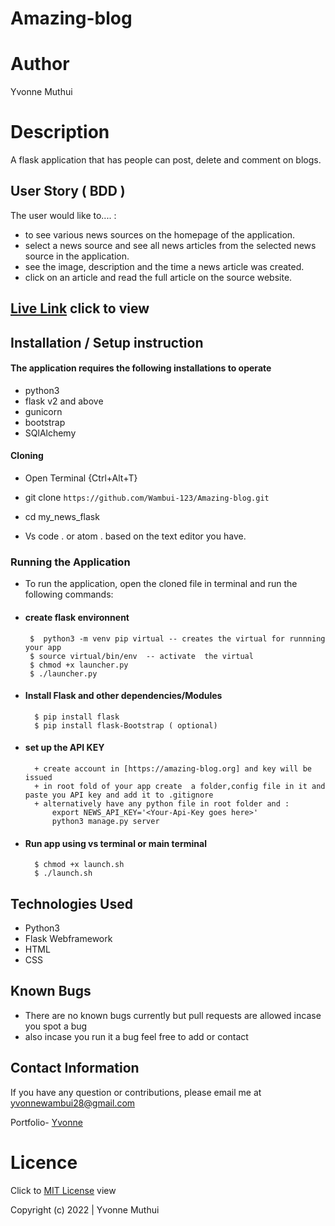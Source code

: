 # Amazing-blog

# Author
Yvonne Muthui

# Description
A flask application that has people can post, delete and comment on blogs.


## User Story ( BDD ) 
The user would like to.... :
+  to see various news sources on the homepage of the application.
+ select a news source and see all news articles from the selected news source in the application.
+  see the image, description and the time a news article was created.
+ click on an article and read the full article on the source website.

## [Live Link](https://amazinggggggg.herokuapp.com/quote) click to view


## Installation / Setup instruction

#### The application requires the following installations to operate 
* python3
* flask v2 and above
* gunicorn
* bootstrap
* SQlAlchemy

#### Cloning

* Open Terminal {Ctrl+Alt+T}

* git clone ``https://github.com/Wambui-123/Amazing-blog.git``



* cd my_news_flask

* Vs code . or atom . based on the text editor you have.

### Running the Application
* To run the application, open the cloned file in terminal and run the following commands:
 * #### create flask environnent
        $  python3 -m venv pip virtual -- creates the virtual for runnning your app      
        $ source virtual/bin/env  -- activate  the virtual
        $ chmod +x launcher.py
        $ ./launcher.py
* #### Install Flask and other dependencies/Modules
        $ pip install flask
        $ pip install flask-Bootstrap ( optional)
* #### set up the API KEY
        + create account in [https://amazing-blog.org] and key will be issued
        + in root fold of your app create  a folder,config file in it and paste you API key and add it to .gitignore
        + alternatively have any python file in root folder and :
            export NEWS_API_KEY='<Your-Api-Key goes here>'
            python3 manage.py server
* #### Run app using vs terminal or main terminal
        $ chmod +x launch.sh
        $ ./launch.sh


## Technologies Used
  
* Python3
* Flask Webframework
* HTML
* CSS  
   


## Known Bugs
* There are no known bugs currently but pull requests are allowed incase you spot a bug
* also incase you run it a bug feel free to add or contact

## Contact Information 

If you have any question or contributions, please email me at [yvonnewambui28@gmail.com](yvonnewambui28@gmail.com)




Portfolio- [Yvonne](https://github.com/Wambui-123)
# Licence

Click to  [MIT License](Licence) view

 Copyright (c) 2022 | Yvonne Muthui
